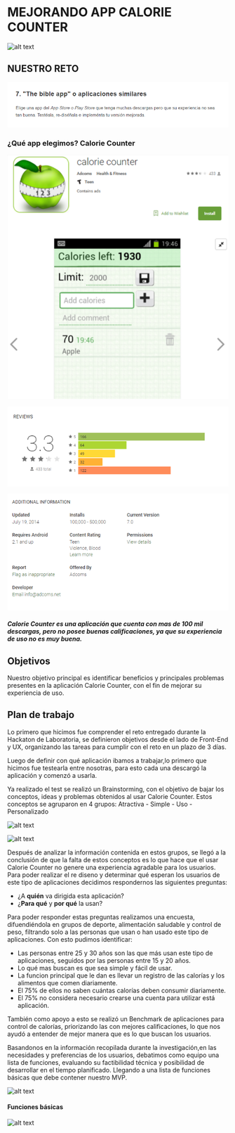 # MEJORANDO APP CALORIE COUNTER 

![alt text](http://img.fenixzone.net/i/F2deSpO.png)

## NUESTRO RETO 
![alt text](https://github.com/minimalista12/Proyecto-Final/blob/master/imagenes/RETO.png)

### ¿Qué app elegimos?  Calorie Counter 
![alt text](https://github.com/minimalista12/Proyecto-Final/blob/master/imagenes/app1.png)

![alt text](https://github.com/minimalista12/Proyecto-Final/blob/master/imagenes/app2.png)

![alt text](https://github.com/minimalista12/Proyecto-Final/blob/master/imagenes/app3.png)

##### Calorie Counter es una aplicación que cuenta con mas de 100 mil descargas, pero no posee buenas calificaciones, ya que su experiencia de uso no es muy buena. 

## Objetivos
Nuestro objetivo principal es identificar beneficios y principales problemas presentes en la aplicación Calorie Counter, con el fin de mejorar su experiencia de uso.

## Plan de trabajo
Lo primero que hicimos fue comprender el reto entregado durante la Hackaton de Laboratoria, se definieron objetivos desde el lado de Front-End y UX, organizando las tareas para cumplir con el reto en un plazo de 3 días.

Luego de definir con qué aplicación ibamos a trabajar,lo primero que hicimos fue testearla entre nosotras, para esto cada una descargó la aplicación y comenzó a usarla.

Ya realizado el test se realizó un Brainstorming, con el objetivo de bajar los conceptos, ideas y problemas obtenidos al usar Calorie Counter. Estos conceptos se agruparon en 4 grupos: Atractiva - Simple - Uso - Personalizado

![alt text](https://lh4.googleusercontent.com/ueCbNhdcZzYqSsplaLUx4lmwf8kNMz-CXhYZ6_lCD0cZub2dJRG6-kXlPhd7U-OkNJCiMQfwjuhYjUYU8YBW=w1366-h671-rw)

![alt text](https://lh6.googleusercontent.com/xYb7pm8ritWHRjQ6VlmvK3LAnv6r1tiF0ljn7UbURG-t0caF0MeZWMwoWYs4bJoCvhUBoUEXf_iAtu_eCoQB=w1366-h671-rw)

Después de analizar la información contenida en estos grupos, se llegó a la conclusión de que la falta de estos conceptos es lo que hace que el usar Calorie Counter no genere una experiencia agradable para los usuarios.  
Para poder realizar el re diseno y determinar qué esperan los usuarios de este tipo de aplicaciones decidimos respondernos las siguientes preguntas: 
- ¿A **quién** va dirigida esta aplicación? 
- ¿**Para qué** y **por qué** la usan?

Para poder responder estas preguntas realizamos una encuesta, difuendiéndola en grupos de deporte, alimentación saludable y control de peso, filtrando solo a las personas que usan o han usado este tipo de aplicaciones. Con esto pudimos identificar:
- Las personas entre 25 y 30 años son las que más usan este tipo de aplicaciones, seguidos por las personas entre 15 y 20 años. 
- Lo qué mas buscan es que sea simple y fácil de usar.
- La funcion principal que le dan es llevar un registro de las calorías y los alimentos que comen diariamente.
- El 75% de ellos no saben cuántas calorías deben consumir diariamente. 
- El 75% no considera necesario crearse una cuenta para utilizar está aplicación.

También como apoyo a esto se realizó un Benchmark de aplicaciones para control de calorías, priorizando las con mejores calificaciones, lo que nos ayudó a entender de mejor manera que es lo que buscan los usuarios. 

Basandonos en la información recopilada durante la investigación,en las necesidades y preferencias de los usuarios, debatimos como equipo una lista de funciones, evaluando su factibilidad técnica y posibilidad de desarrollar en el tiempo planificado. Llegando a una lista de funciones básicas que debe contener nuestro MVP. 

![alt text](https://lh4.googleusercontent.com/d9-baTJcQxvFSUnLuwKv-IAIpluYiwVRhGfctRqEJA8b7dEmqL6S4-6qYJbcl2zEL8-bBFu4tto3FIRvNeJQ=w1366-h671-rw)

#### Funciones básicas
![alt text](https://lh4.googleusercontent.com/AiWzqLMMGqswmQHwNzUx2bm99T_b8ZKwG0JvFzO-xkLLfwyi7W6ab6Dsjs68FR5K8VQi8VuNTL3UeHmsILzZ=w1366-h671)





